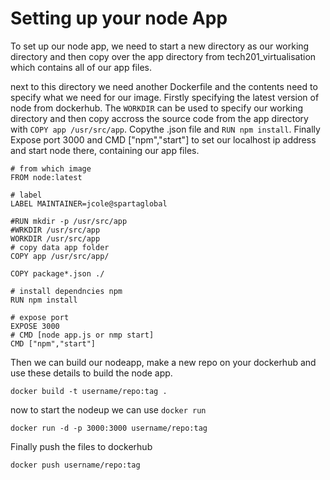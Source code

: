 # Setting up your node App

To set up our node app, we need to start a new directory as our working directory and then copy over the app directory from tech201_virtualisation which contains all of our app files.

next to this directory we need another Dockerfile and the contents need to specify what we need for our image. Firstly specifying the latest version of node from dockerhub. The `WORKDIR` can be used to specify our working directory and then copy accross the source code from the app directory with `COPY app /usr/src/app`. Copythe .json file and `RUN npm install`.
Finally Expose port 3000 and CMD ["npm","start"] to set our localhost ip address and start node there, containing our app files.

```
# from which image
FROM node:latest

# label
LABEL MAINTAINER=jcole@spartaglobal

#RUN mkdir -p /usr/src/app
#WRKDIR /usr/src/app
WORKDIR /usr/src/app
# copy data app folder
COPY app /usr/src/app/

COPY package*.json ./

# install dependncies npm
RUN npm install

# expose port
EXPOSE 3000
# CMD [node app.js or nmp start]
CMD ["npm","start"]
```

Then we can build our nodeapp, make a new repo on your dockerhub and use these details to build the node app.

```
docker build -t username/repo:tag .
```

now to start the nodeup we can use `docker run`
```
docker run -d -p 3000:3000 username/repo:tag
```

Finally push the files to dockerhub

```
docker push username/repo:tag
```
